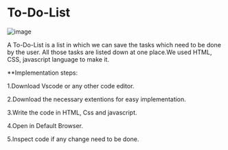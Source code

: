 # To-Do-List
![image](https://user-images.githubusercontent.com/103670494/205444294-a750b7d1-d325-4c4c-a019-1aaf8943df25.png)

A To-Do-List is a list in which we can save the tasks which need to be done by the user. All those tasks are listed down at one place.We used HTML, CSS, javascript language to make it.

**Implementation steps:

1.Download Vscode or any other code editor.

2.Download the necessary extentions for easy implementation.

3.Write the code in HTML, Css and javascript.

4.Open in Default Browser.

5.Inspect code if any change need to be done.
